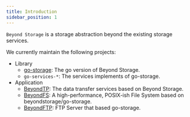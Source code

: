 ```yaml
---
title: Introduction
sidebar_position: 1
---
```


`Beyond Storage` is a storage abstraction beyond the existing storage services. 

We currently maintain the following projects:

- Library
  - [go-storage](https://github.com/beyondstorage/go-storage): The go version of Beyond Storage.
  - `go-services-*`: The services implements of go-storage.
- Application
  - [BeyondTP](https://github.com/beyondstorage/beyond-tp/): The data transfer services based on Beyond Storage.
  - [BeyondFS](https://github.com/beyondstorage/beyond-fs/): A high-performance, POSIX-ish File System based on beyondstorage/go-storage.
  - [BeyondFTP](https://github.com/beyondstorage/beyond-ftp/): FTP Server that based go-storage.
